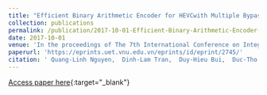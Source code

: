 ```yaml
---
title: "Efficient Binary Arithmetic Encoder for HEVCwith Multiple Bypass Bin Processing"
collection: publications
permalink: /publication/2017-10-01-Efficient-Binary-Arithmetic-Encoder-for-HEVCwith-Multiple-Bypass-Bin-Processing
date: 2017-10-01
venue: 'In the proceedings of The 7th International Conference on Integrated Circuits, Design, and Verification (ICDV)'
paperurl: 'https://eprints.uet.vnu.edu.vn/eprints/id/eprint/2745/'
citation: ' Quang-Linh Nguyen,  Dinh-Lam Tran,  Duy-Hieu Bui,  Duc-Tho Mai,  Xuan-Tu Tran, &quot;Efficient Binary Arithmetic Encoder for HEVCwith Multiple Bypass Bin Processing.&quot; In the proceedings of The 7th International Conference on Integrated Circuits, Design, and Verification (ICDV), 2017.'
---
```

[Access paper here](https://eprints.uet.vnu.edu.vn/eprints/id/eprint/2745/){:target="_blank"}
